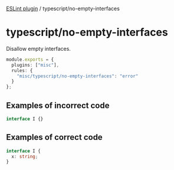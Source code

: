 [ESLint plugin](https://ilyub.github.io/eslint-plugin-misc/) / typescript/no-empty-interfaces

# typescript/no-empty-interfaces

Disallow empty interfaces.

```ts
module.exports = {
  plugins: ["misc"],
  rules: {
    "misc/typescript/no-empty-interfaces": "error"
  }
};
```

## Examples of incorrect code

```ts
interface I {}
```

## Examples of correct code

```ts
interface I {
  x: string;
}
```